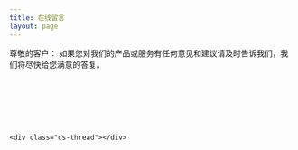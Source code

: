 ```yaml
---
title: 在线留言
layout: page
---
```

尊敬的客户：
          如果您对我们的产品或服务有任何意见和建议请及时告诉我们，我们将尽快给您满意的答复。

<br/>
<br/>
<br/>
<br/>
<br/>


<!-- Duoshuo Comment BEGIN -->
	<div class="ds-thread"></div>
<script type="text/javascript">
var duoshuoQuery = {short_name:"yang123186"};
	(function() {
		var ds = document.createElement('script');
		ds.type = 'text/javascript';ds.async = true;
		ds.src = 'http://static.duoshuo.com/embed.js';
		ds.charset = 'UTF-8';
		(document.getElementsByTagName('head')[0] 
		|| document.getElementsByTagName('body')[0]).appendChild(ds);
	})();
	</script>
<!-- Duoshuo Comment END -->
